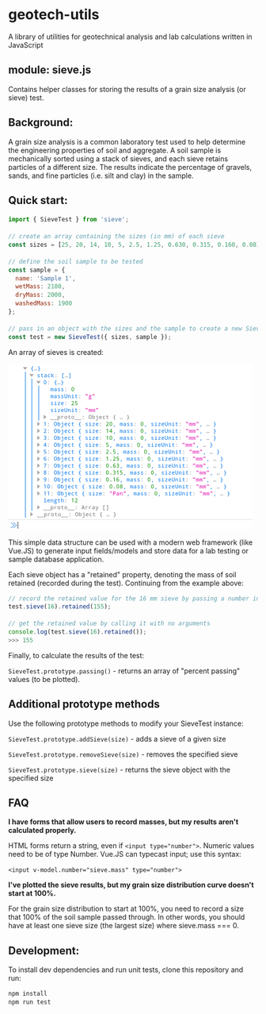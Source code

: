 # geotech-utils
A library of utilities for geotechnical analysis and lab calculations written in JavaScript

## module: sieve.js
Contains helper classes for storing the results of a grain size analysis (or sieve) test.

## Background:
A grain size analysis is a common laboratory test used to help determine the engineering properties of soil and aggregate. A soil sample is mechanically sorted using a stack of sieves, and each sieve retains particles of a different size. The results indicate the percentage of gravels, sands, and fine particles (i.e. silt and clay) in the sample.

## Quick start:
```javascript
import { SieveTest } from 'sieve';

// create an array containing the sizes (in mm) of each sieve
const sizes = [25, 20, 14, 10, 5, 2.5, 1.25, 0.630, 0.315, 0.160, 0.08];

// define the soil sample to be tested
const sample = {
  name: 'Sample 1',
  wetMass: 2100,
  dryMass: 2000,
  washedMass: 1900
};

// pass in an object with the sizes and the sample to create a new SieveTest object
const test = new SieveTest({ sizes, sample });
```
An array of sieves is created:

![stack collection example](./Screenshot.png)

This simple data structure can be used with a modern web framework (like Vue.JS) to generate input fields/models and store data for a lab testing or sample database application. 

Each sieve object has a "retained" property, denoting the mass of soil retained (recorded during the test). Continuing from the example above:
```javascript
// record the retained value for the 16 mm sieve by passing a number into retained()
test.sieve(16).retained(155);

// get the retained value by calling it with no arguments
console.log(test.sieve(16).retained());
>>> 155
```

Finally, to calculate the results of the test:

`SieveTest.prototype.passing()` - returns an array of "percent passing" values (to be plotted).

## Additional prototype methods
Use the following prototype methods to modify your SieveTest instance:

`SieveTest.prototype.addSieve(size)` - adds a sieve of a given size

`SieveTest.prototype.removeSieve(size)` - removes the specified sieve

`SieveTest.prototype.sieve(size)` - returns the sieve object with the specified size

## FAQ

**I have forms that allow users to record masses, but my results aren't calculated properly.**

HTML forms return a string, even if `<input type="number">`. Numeric values need to be of type Number. Vue.JS can typecast input; use this syntax:

`<input v-model.number="sieve.mass" type="number">`

**I've plotted the sieve results, but my grain size distribution curve doesn't start at 100%.**

For the grain size distribution to start at 100%, you need to record a size that 100% of the soil sample passed through. In other words, you should have at least one sieve size (the largest size) where sieve.mass === 0.

## Development:
To install dev dependencies and run unit tests, clone this repository and run:
```bash
npm install
npm run test
```

